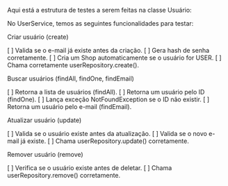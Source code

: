 Aqui está a estrutura de testes a serem feitas na classe Usuário:

No UserService, temos as seguintes funcionalidades para testar:

Criar usuário (create)

[ ] Valida se o e-mail já existe antes da criação.
[ ] Gera hash de senha corretamente.
[ ] Cria um Shop automaticamente se o usuário for USER.
[ ] Chama corretamente userRepository.create().

Buscar usuários (findAll, findOne, findEmail)

[ ] Retorna a lista de usuários (findAll).
[ ] Retorna um usuário pelo ID (findOne).
[ ] Lança exceção NotFoundException se o ID não existir.
[ ] Retorna um usuário pelo e-mail (findEmail).

Atualizar usuário (update)

[ ] Valida se o usuário existe antes da atualização.
[ ] Valida se o novo e-mail já existe.
[ ] Chama userRepository.update() corretamente.

Remover usuário (remove)

[ ] Verifica se o usuário existe antes de deletar.
[ ] Chama userRepository.remove() corretamente.